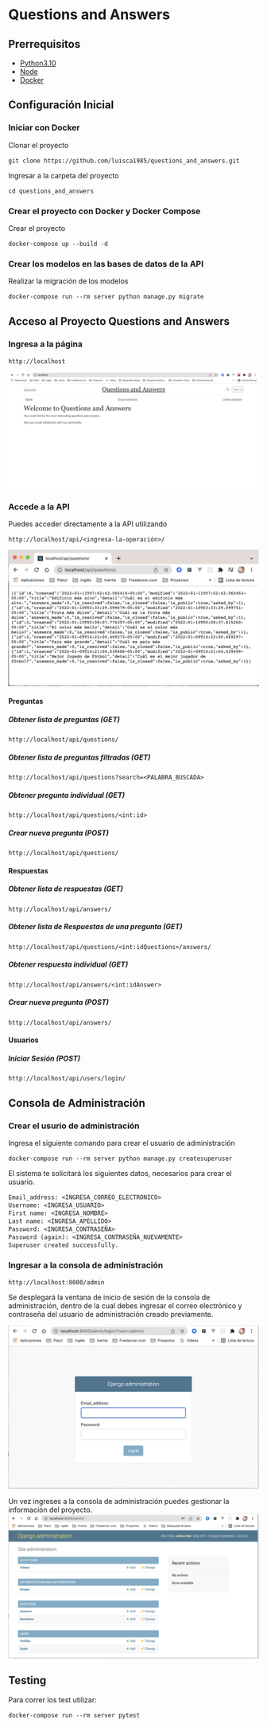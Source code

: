 # Questions and Answers

## Prerrequisitos
- [Python3.10](https://www.python.org/downloads/)
- [Node](https://nodejs.org/es/download/)
- [Docker](https://docs.docker.com/get-docker/)

## Configuración Inicial
### Iniciar con Docker
Clonar el proyecto

```
git clone https://github.com/luisca1985/questions_and_answers.git
```

Ingresar a la carpeta del proyecto

```
cd questions_and_answers
```

### Crear el proyecto con Docker y Docker Compose
Crear el proyecto

```
docker-compose up --build -d
```
### Crear los modelos en las bases de datos de la API
Realizar la migración de los modelos

```
docker-compose run --rm server python manage.py migrate
```
## Acceso al Proyecto Questions and Answers
### Ingresa a la página

```http
http://localhost
```

![alt](readmepics/home_page.png)

### Accede a la API

Puedes acceder directamente a la API utilizando

```http
http://localhost/api/<ingresa-la-operación>/
```
![alt](readmepics/questions_api.png)

#### Preguntas
##### Obtener lista de preguntas (GET)
```http
http://localhost/api/questions/
```
##### Obtener lista de preguntas filtradas (GET)

```http
http://localhost/api/questions?search=<PALABRA_BUSCADA>
```

##### Obtener pregunta individual (GET)

```http
http://localhost/api/questions/<int:id>
```

##### Crear nueva pregunta (POST)
```http
http://localhost/api/questions/
```

#### Respuestas
##### Obtener lista de respuestas (GET)
```http
http://localhost/api/answers/
```

##### Obtener lista de Respuestas de una pregunta (GET)
```http
http://localhost/api/questions/<int:idQuestions>/answers/
```

##### Obtener respuesta individual (GET)

```http
http://localhost/api/answers/<int:idAnswer>
```

##### Crear nueva pregunta (POST)
```http
http://localhost/api/answers/
```

#### Usuarios
##### Iniciar Sesión (POST)
```http
http://localhost/api/users/login/
```

## Consola de Administración
### Crear el usurio de administración
Ingresa el siguiente comando para crear el usuario de administración
```
docker-compose run --rm server python manage.py createsuperuser
```

El sistema te solicitará los siguientes datos, necesarios para crear el usuario.
```
Email_address: <INGRESA_CORREO_ELECTRONICO>
Username: <INGRESA_USUARIO>
First name: <INGRESA_NOMBRE>
Last name: <INGRESA_APELLIDO>
Password: <INGRESA_CONTRASEÑA>
Password (again): <INGRESA_CONTRASEÑA_NUEVAMENTE>
Superuser created successfully.
```

### Ingresar a la consola de administración

```http
http://localhost:8000/admin
```
Se desplegará la ventana de inicio de sesión de la consola de administración, dentro de la cual debes ingresar el correo electrónico y contraseña del usuario de administración creado previamente.

![alt](readmepics/admin_login.png)

Un vez ingreses a la consola de administración puedes gestionar la información del proyecto.
![alt](readmepics/admin_main_board.png)

## Testing
Para correr los test utilizar:
```
docker-compose run --rm server pytest
```